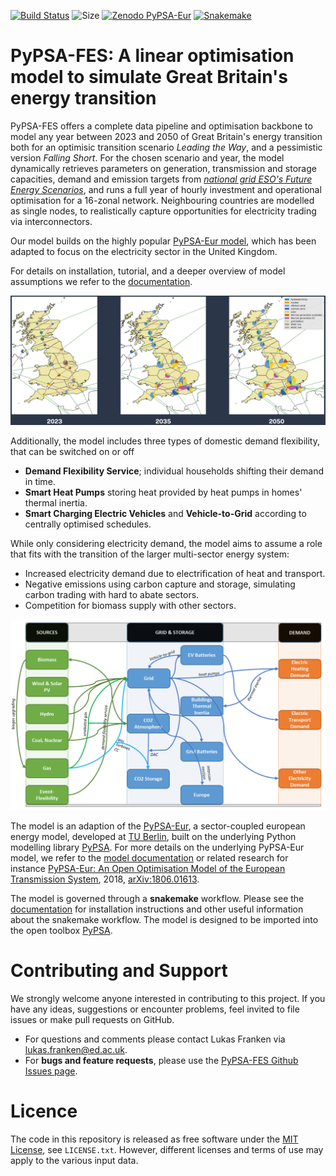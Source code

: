 
[comment]: # (PyPSA README)

<!--
SPDX-FileCopyrightText: 2017-2023 The PyPSA-Eur Authors
SPDX-License-Identifier: CC-BY-4.0
-->

<!--![GitHub release (latest by date including pre-releases)](https://img.shields.io/github/v/release/pypsa/pypsa-eur?include_prereleases)
-->
<!--[![Documentation](https://readthedocs.org/projects/pypsa-eur/badge/?version=latest)](https://pypsa-eur.readthedocs.io/en/latest/?badge=latest)-->
[![Build Status](https://github.com/pypsa/pypsa-eur/actions/workflows/ci.yaml/badge.svg)](https://github.com/PyPSA/pypsa-eur/actions) ![Size](https://img.shields.io/github/repo-size/centrefornetzero/PyPSA-eur) [![Zenodo PyPSA-Eur](https://zenodo.org/badge/DOI/10.5281/zenodo.3520874.svg)](https://doi.org/10.5281/zenodo.3520874) [![Snakemake](https://img.shields.io/badge/snakemake-≥5.0.0-brightgreen.svg?style=flat)](https://snakemake.readthedocs.io)
<!--[![Zenodo PyPSA-Eur-Sec](https://zenodo.org/badge/DOI/10.5281/zenodo.3938042.svg)](https://doi.org/10.5281/zenodo.3938042)-->
<!--[![REUSE status](https://api.reuse.software/badge/github.com/pypsa/pypsa-eur)](https://api.reuse.software/info/github.com/pypsa/pypsa-eur)-->
<!--[![Stack Exchange questions](https://img.shields.io/stackexchange/stackoverflow/t/pypsa)](https://stackoverflow.com/questions/tagged/pypsa).-->

# PyPSA-FES: A linear optimisation model to simulate Great Britain's energy transition

PyPSA-FES offers a complete data pipeline and optimisation backbone to model any year between 2023 and 2050 of Great Britain's energy transition both for an optimisic transition scenario _Leading the Way_, and a pessimistic version _Falling Short_. For the chosen scenario and year, the model dynamically retrieves parameters on generation, transmission and storage capacities, demand and emission targets from [_national grid ESO's Future Energy Scenarios_](https://www.nationalgrideso.com/future-energy/future-energy-scenarios), and runs a full year of hourly investment and operational optimisation for a 16-zonal network. Neighbouring countries are modelled as single nodes, to realistically capture opportunities for electricity trading via interconnectors.

Our model builds on the highly popular [PyPSA-Eur model](github.com/pypsa/pypsa-eur), which has been adapted to focus on the electricity sector in the United Kingdom.

For details on installation, tutorial, and a deeper overview of model assumptions we refer to the [documentation](https://pypsa-eur.readthedocs.io/en/latest/).

![PyPSA-Eur Grid Model](doc/img/fes_capacity_expansion.png)

Additionally, the model includes three types of domestic demand flexibility, that can be switched on or off
- **Demand Flexibility Service**; individual households shifting their demand in time.
- **Smart Heat Pumps** storing heat provided by heat pumps in homes' thermal inertia.
- **Smart Charging Electric Vehicles** and **Vehicle-to-Grid** according to centrally optimised schedules.

While only considering electricity demand, the model aims to assume a role that fits with the transition of the larger multi-sector energy system:

- Increased electricity demand due to electrification of heat and transport.
- Negative emissions using carbon capture and storage, simulating carbon trading with hard to abate sectors.
- Competition for biomass supply with other sectors.

![Energy Flows Modelled in PyPSA-FES](doc/img/pypsa_fes_flowchart.PNG)

The model is an adaption of the [PyPSA-Eur](github.com/pypsa/pypsa-eur), a sector-coupled european energy model, developed at [TU Berlin](https://www.tu.berlin/en/ensys), built on the underlying Python modelling library [PyPSA](github.com/pypsa/pypsa). For more details on the underlying PyPSA-Eur model, we refer to the [model documentation](https://pypsa-eur.readthedocs.io) or related research for instance [PyPSA-Eur: An Open Optimisation Model of the European Transmission System](https://arxiv.org/abs/1806.01613), 2018, [arXiv:1806.01613](https://arxiv.org/abs/1806.01613). 

The model is governed through a __snakemake__ workflow.  Please see the [documentation](https://pypsa-eur.readthedocs.io/) for installation instructions and other useful information about the snakemake workflow. The model is designed to be imported into the open toolbox [PyPSA](https://github.com/PyPSA/PyPSA).


# Contributing and Support
We strongly welcome anyone interested in contributing to this project. If you have any ideas, suggestions or encounter problems, feel invited to file issues or make pull requests on GitHub.
-   For questions and comments please contact Lukas Franken via <lukas.franken@ed.ac.uk>.
-   For **bugs and feature requests**, please use the [PyPSA-FES Github Issues page](https://github.com/centrefornetzero/pypsa-fes/issues).

# Licence

The code in this repository is released as free software under the [MIT License](https://opensource.org/licenses/MIT), see `LICENSE.txt`.  However, different licenses and terms of use may apply to the various input data.